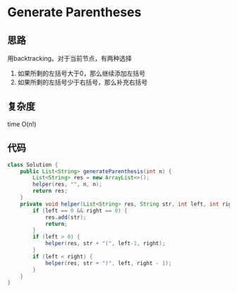 # Generate Parentheses
## 思路
用backtracking。对于当前节点，有两种选择

1. 如果所剩的左括号大于0，那么继续添加左括号
2. 如果所剩的左括号少于右括号，那么补充右括号
## 复杂度
time O(n!)
## 代码
```java
class Solution {
    public List<String> generateParenthesis(int n) {
        List<String> res = new ArrayList<>();
        helper(res, "", n, n);
        return res;
    }
    private void helper(List<String> res, String str, int left, int right) {
        if (left == 0 && right == 0) {
            res.add(str);
            return;
        }
        if (left > 0) {
            helper(res, str + "(", left-1, right);
        }
        if (left < right) {
            helper(res, str + ")", left, right - 1);
        }
    }
}
```
